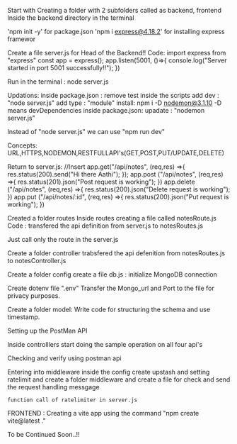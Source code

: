 Start with
Creating a folder with 2 subfolders called as backend, frontend
Inside the backend directory in the terminal 

'npm init -y' for package.json
'npm i express@4.18.2' for installing express framewor

Create a file server.js for Head of the Backend!!
Code:
    import express from "express"
    const app = express();
    app.listen(5001, ()=>{
        console.log("Server started in port 5001 successfully!!");
    })

Run in the terminal : node server.js

Updations:
    inside package.json :
        remove test inside the scripts
        add dev : "node server.js"
        add type : "module"
    install:
        npm i -D nodemon@3.1.10
    -D means devDependencies
    inside package.json:
        upadate : "nodemon server.js"

Instead of "node server.js" we can use "npm run dev"

Concepts:
    URL,HTTPS,NODEMON,RESTFULLAPI's(GET,POST,PUT/UPDATE,DELETE)

Return to server.js:
//Insert 
    app.get("/api/notes", (req,res) =>{
        res.status(200).send("Hi there Aathi");
    });
    app.post ("/api/notes", (req,res) =>{
        res.status(201).json("Post request is working");
    })
    app.delete ("/api/notes", (req,res) =>{
        res.status(200).json("Delete request is working");
    })
    app.put ("/api/notes/:id", (req,res) =>{
        res.status(200).json("Put request is working"); 
    })

Created a folder routes
Inside routes creating a file called notesRoute.js
Code :
    transfered the api definition from server.js to notesRoutes.js

Just call only the route in the server.js

Create a folder controller
    trabsfered the api defenition from notesRoutes.js to notesController.js

Create a folder config
    create a file db.js :
        initialize MongoDB connection

Create dotenv file ".env" 
    Transfer the Mongo_url and Port to the file for privacy purposes.

Create a folder model:
    Write code for structuring the schema and use timestamp.

Setting up the PostMan API

Inside controlllers start doing the sample operation on all four api's

Checking and verify using postman api

Entering into middleware 
    inside the config create upstash and setting ratelimit
    and create a folder middleware and create a file for check and send the request handling messgage

    function call of ratelimiter in server.js

FRONTEND :
    Creating a vite app using the command "npm create vite@latest ."
            

To be Continued Soon..!!